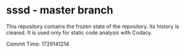 # sssd - master branch

This repository contains the frozen state of the repository.
Its history is cleared. It is used only for static code
analysis with Codacy.

Commit Time: 1729141214